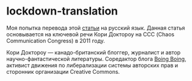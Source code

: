 # lockdown-translation
Моя попытка перевода этой [статьи](http://boingboing.net/2012/01/10/lockdown.html) на русский язык.
Данная статья основывается на ключевой речи Кори Доктороу на ССС (Chaos Communication Congress) в 2011 году.

Кори Доктороу — канадо-британский блоггер, журналист и автор научно-фантастической литературы. Соредактор блога [Boing Boing](http://boingboing.net/2012/01/10/lockdown.html), активист движения по либерализации системы авторских прав и сторонник организации Creative Commons.
